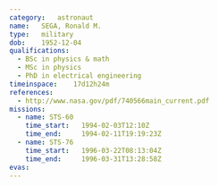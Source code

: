 ```yaml
---
category:	astronaut
name:	SEGA, Ronald M.
type:	military
dob:	1952-12-04
qualifications:
  - BSc in physics & math
  - MSc in physics
  - PhD in electrical engineering
timeinspace:	17d12h24m
references:
  - http://www.nasa.gov/pdf/740566main_current.pdf
missions:
  - name: STS-60
    time_start:   1994-02-03T12:10Z
    time_end:     1994-02-11T19:19:23Z
  - name: STS-76
    time_start:   1996-03-22T08:13:04Z
    time_end:     1996-03-31T13:28:58Z
evas:
---
```

